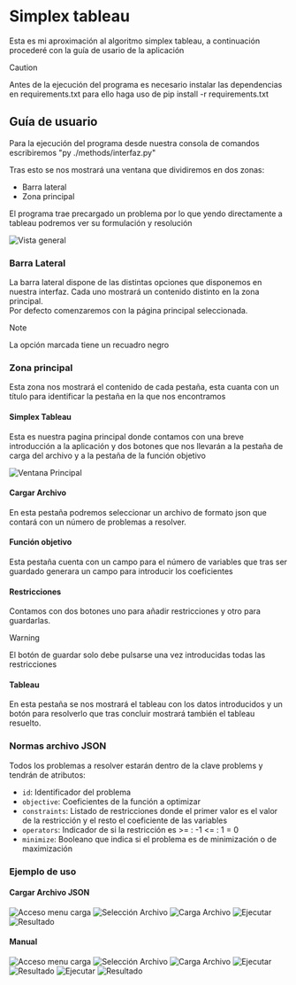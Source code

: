 # Simplex tableau

Esta es mi aproximación al algoritmo simplex tableau, a continuación procederé con la guía de usario de la aplicación

> [!CAUTION]   
> Antes de la ejecución del programa es necesario instalar las dependencias en requirements.txt para ello haga uso de pip install -r requirements.txt

## Guía de usuario
Para la ejecución del programa desde nuestra consola de comandos escribiremos "py ./methods/interfaz.py"

Tras esto se nos mostrará una ventana que dividiremos en dos zonas:
- Barra lateral
- Zona principal

El programa trae precargado un problema por lo que yendo directamente a tableau podremos ver su formulación y resolución

![Vista general](./images/whole.png)

### Barra Lateral

La barra lateral dispone de las distintas opciones que disponemos en nuestra interfaz.
Cada uno mostrará un contenido distinto en la zona principal.  
Por defecto comenzaremos con la página principal seleccionada.

> [!NOTE]  
> La opción marcada tiene un recuadro negro

### Zona principal
Esta zona nos mostrará el contenido de cada pestaña, esta cuanta con un título para identificar la pestaña en la que nos encontramos
#### Simplex Tableau

Esta es nuestra pagina principal donde contamos con una breve introducción a la aplicación y dos botones que nos llevarán a la pestaña de carga del archivo y a la pestaña de la función objetivo

![Ventana Principal](./images/welcome.png)

#### Cargar Archivo
En esta pestaña podremos seleccionar un archivo de formato json que contará con un número de problemas a resolver.

#### Función objetivo
Esta pestaña cuenta con un campo para el número de variables que tras ser guardado generara un campo para introducir los coeficientes

#### Restricciones
Contamos con dos botones uno para añadir restricciones y otro para guardarlas.
> [!WARNING]  
> El botón de guardar solo debe pulsarse una vez introducidas todas las restricciones

#### Tableau
En esta pestaña se nos mostrará el tableau con los datos introducidos y un botón para resolverlo que tras concluir mostrará también el tableau resuelto.

### Normas archivo JSON
Todos los problemas a resolver estarán dentro de la clave problems y tendrán de atributos:
- `id`: Identificador del problema
- `objective`: Coeficientes de la función a optimizar
- `constraints`: Listado de restricciones donde el primer valor es el valor de la restricción y el resto el coeficiente de las variables
- `operators`: Indicador de si la restricción es >= : -1 <= : 1 = 0
- `minimize`: Booleano que indica si el problema es de minimización o de maximización

### Ejemplo de uso
#### Cargar Archivo JSON 
![Acceso menu carga](./images/carga_1.png)
![Selección Archivo](./images/carga_2.png)
![Carga Archivo](./images/carga_3.png)
![Ejecutar](./images/carga_4.png)
![Resultado](./images/carga_5.png)

#### Manual
![Acceso menu carga](./images/man_1.png)
![Selección Archivo](./images/man_2.png)
![Carga Archivo](./images/man_3.png)
![Ejecutar](./images/man_4.png)
![Resultado](./images/man_5.png)
![Ejecutar](./images/man_6.png)
![Resultado](./images/man_7.png)